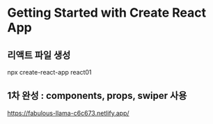 # Getting Started with Create React App

## 리액트 파일 생성
npx create-react-app react01

## 1차 완성 : components, props, swiper 사용
https://fabulous-llama-c6c673.netlify.app/
